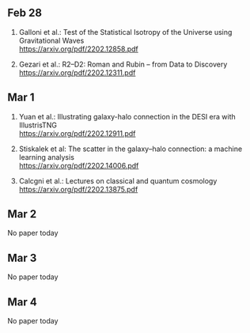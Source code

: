 ## Feb 28
1. Galloni et al.: Test of the Statistical Isotropy of the Universe using Gravitational Waves \
https://arxiv.org/pdf/2202.12858.pdf

2. Gezari et al.: R2–D2: Roman and Rubin – from Data to Discovery \
https://arxiv.org/pdf/2202.12311.pdf

## Mar 1
1. Yuan et al.: Illustrating galaxy-halo connection in the DESI era with IllustrisTNG \
https://arxiv.org/pdf/2202.12911.pdf

2. Stiskalek et al: The scatter in the galaxy–halo connection: a machine learning analysis \
https://arxiv.org/pdf/2202.14006.pdf

3. Calcgni et al.: Lectures on classical and quantum cosmology \
https://arxiv.org/pdf/2202.13875.pdf

## Mar 2
No paper today

## Mar 3
No paper today

## Mar 4
No paper today
